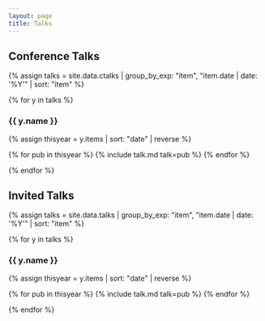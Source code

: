 ```yaml
---
layout: page
title: Talks
---
```



## Conference Talks

{% assign talks = site.data.ctalks | group_by_exp: "item", "item.date | date: '%Y'" | sort: "item" %}


{% for y in talks %} 

### {{ y.name }}

{% assign thisyear = y.items | sort: "date" | reverse %}

{% for pub in thisyear %}
{% include talk.md talk=pub %}
{% endfor %}

{% endfor %}



## Invited Talks

{% assign talks = site.data.talks | group_by_exp: "item", "item.date | date: '%Y'" | sort: "item" %}

{% for y in talks %} 

### {{ y.name }}

{% assign thisyear = y.items | sort: "date" | reverse %}


{% for pub in thisyear %}
{% include talk.md talk=pub %}
{% endfor %}


{% endfor %}



